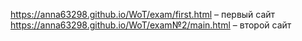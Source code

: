 https://anna63298.github.io/WoT/exam/first.html – первый сайт
https://anna63298.github.io/WoT/exam№2/main.html – второй сайт
